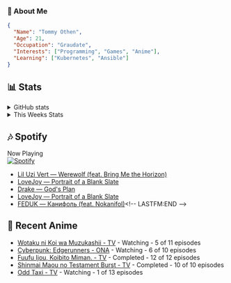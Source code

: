 ### 👋 About Me
```json
{
  "Name": "Tommy Othen",
  "Age": 21,
  "Occupation": "Graudate",
  "Interests": ["Programming", "Games", "Anime"],
  "Learning": ["Kubernetes", "Ansible"]
}
```

## 📊 Stats
<details>
  <summary>GitHub stats</summary>
  <a href="https://github.com/anuraghazra/github-readme-stats">
    <img src="https://github-readme-stats.vercel.app/api?username=tommyothen&show_icons=true&count_private=true&hide=prs,issues">
  </a>
</details>

<details>
  <summary>This Weeks Stats</summary>
  <a href="https://github.com/anuraghazra/github-readme-stats">
    <img src="https://github-readme-stats.vercel.app/api/wakatime?username=tommyothen&cache_seconds=1800&custom_title=Top%20Languages">
  </a>
</details>

## 🎶 Spotify
Now Playing\
[![Spotify](https://novatorem-dasushiasian.vercel.app/api/spotify)](https://open.spotify.com/user/g90805640970)
<!-- LASTFM:START -->
* [Lil Uzi Vert — Werewolf &lpar;feat. Bring Me the Horizon&rpar;](https://www.last.fm/music/Lil+Uzi+Vert/_/Werewolf+&lpar;feat.+Bring+Me+the+Horizon&rpar;)
* [LoveJoy — Portrait of a Blank Slate](https://www.last.fm/music/LoveJoy/_/Portrait+of+a+Blank+Slate)
* [Drake — God&#39;s Plan](https://www.last.fm/music/Drake/_/God%27s+Plan)
* [LoveJoy — Portrait of a Blank Slate](https://www.last.fm/music/LoveJoy/_/Portrait+of+a+Blank+Slate)
* [FEDUK — Канифоль &lpar;feat. Nokanifol&rpar;](https://www.last.fm/music/FEDUK/_/%D0%9A%D0%B0%D0%BD%D0%B8%D1%84%D0%BE%D0%BB%D1%8C+&lpar;feat.+Nokanifol&rpar;)<!-- LASTFM:END -->

## 🗻 Recent Anime
<!-- ANIME-LIST:START -->
* [Wotaku ni Koi wa Muzukashii - TV](https://myanimelist.net/anime/35968/Wotaku_ni_Koi_wa_Muzukashii) - Watching - 5 of 11 episodes
* [Cyberpunk: Edgerunners - ONA](https://myanimelist.net/anime/42310/Cyberpunk__Edgerunners) - Watching - 6 of 10 episodes
* [Fuufu Ijou, Koibito Miman. - TV](https://myanimelist.net/anime/50425/Fuufu_Ijou_Koibito_Miman) - Completed - 12 of 12 episodes
* [Shinmai Maou no Testament Burst - TV](https://myanimelist.net/anime/30363/Shinmai_Maou_no_Testament_Burst) - Completed - 10 of 10 episodes
* [Odd Taxi - TV](https://myanimelist.net/anime/46102/Odd_Taxi) - Watching - 1 of 13 episodes<!-- ANIME-LIST:END -->
